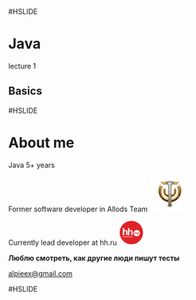 #HSLIDE
# Java
lecture 1
## Basics

#HSLIDE
# About me
Java 5+ years  

Former software developer in Allods Team
<img src="lecture01/presentation/assets/img/sf.png" alt="sf" style="width: 80px;"/>

Currently lead developer at hh.ru
<img src="lecture01/presentation/assets/img/hh.png" alt="hh" style="width: 50px;"/>

**Люблю смотреть, как другие люди пишут тесты**  

alpieex@gmail.com

#HSLIDE